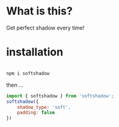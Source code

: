 # What is this?

Get perfect shadow every time!

# installation

```javascript

npm i softshadow

```
then ...

```javascript
import { softshadow } from 'softshadow';
softshadow({
    shadow_type: 'soft',
    padding: false
})
```